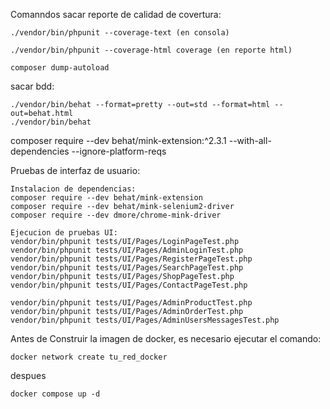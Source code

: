 Comanndos
sacar reporte de calidad de covertura:
```
./vendor/bin/phpunit --coverage-text (en consola)

./vendor/bin/phpunit --coverage-html coverage (en reporte html)

composer dump-autoload
```

sacar bdd:
```
./vendor/bin/behat --format=pretty --out=std --format=html --out=behat.html
./vendor/bin/behat
```


composer require --dev behat/mink-extension:^2.3.1 --with-all-dependencies --ignore-platform-reqs


Pruebas de interfaz de usuario:
```
Instalacion de dependencias:
composer require --dev behat/mink-extension
composer require --dev behat/mink-selenium2-driver
composer require --dev dmore/chrome-mink-driver

Ejecucion de pruebas UI:
vendor/bin/phpunit tests/UI/Pages/LoginPageTest.php
vendor/bin/phpunit tests/UI/Pages/AdminLoginTest.php
vendor/bin/phpunit tests/UI/Pages/RegisterPageTest.php
vendor/bin/phpunit tests/UI/Pages/SearchPageTest.php
vendor/bin/phpunit tests/UI/Pages/ShopPageTest.php
vendor/bin/phpunit tests/UI/Pages/ContactPageTest.php

vendor/bin/phpunit tests/UI/Pages/AdminProductTest.php
vendor/bin/phpunit tests/UI/Pages/AdminOrderTest.php
vendor/bin/phpunit tests/UI/Pages/AdminUsersMessagesTest.php

```

Antes de Construir la imagen de docker, es necesario ejecutar el comando:
```
docker network create tu_red_docker
```
despues 
```
docker compose up -d
```
